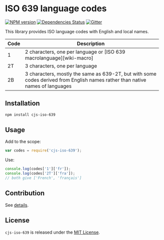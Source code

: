 ISO 639 language codes
======================

[![NPM version](https://img.shields.io/npm/v/cjs-iso-639.svg?style=flat-square)](https://www.npmjs.com/package/cjs-iso-639)
[![Dependencies Status](https://img.shields.io/david/cjssdk/iso-639.svg?style=flat-square)](https://david-dm.org/cjssdk/iso-639)
[![Gitter](https://img.shields.io/badge/gitter-join%20chat-blue.svg?style=flat-square)](https://gitter.im/DarkPark/cjssdk)


This library provides ISO language codes with English and local names.

 Code | Description
------|-------------
 1    | 2 characters, one per language or [ISO 639 macrolanguage][wiki-macro]
 2T   | 3 characters, one per language
 2B   | 3 characters, mostly the same as 639-2T, but with some codes derived from English names rather than native names of languages


## Installation ##

```bash
npm install cjs-iso-639
```


## Usage ##

Add to the scope:

```js
var codes = require('cjs-iso-639');
```

Use:

```js
console.log(codes['1']['fr']);
console.log(codes['2T']['fra']);
// both give ['French', 'français']
```


## Contribution ##

See [details](.github/contributing.md).


## License ##

`cjs-iso-639` is released under the [MIT License](license.md).
